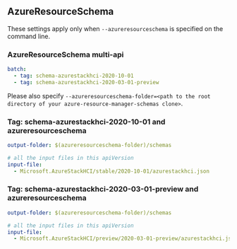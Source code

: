 ## AzureResourceSchema

These settings apply only when `--azureresourceschema` is specified on the command line.

### AzureResourceSchema multi-api

``` yaml $(azureresourceschema) && $(multiapi)
batch:
  - tag: schema-azurestackhci-2020-10-01
  - tag: schema-azurestackhci-2020-03-01-preview

```

Please also specify `--azureresourceschema-folder=<path to the root directory of your azure-resource-manager-schemas clone>`.

### Tag: schema-azurestackhci-2020-10-01 and azureresourceschema

``` yaml $(tag) == 'schema-azurestackhci-2020-10-01' && $(azureresourceschema)
output-folder: $(azureresourceschema-folder)/schemas

# all the input files in this apiVersion
input-file:
  - Microsoft.AzureStackHCI/stable/2020-10-01/azurestackhci.json

```

### Tag: schema-azurestackhci-2020-03-01-preview and azureresourceschema

``` yaml $(tag) == 'schema-azurestackhci-2020-03-01-preview' && $(azureresourceschema)
output-folder: $(azureresourceschema-folder)/schemas

# all the input files in this apiVersion
input-file:
  - Microsoft.AzureStackHCI/preview/2020-03-01-preview/azurestackhci.json

```
